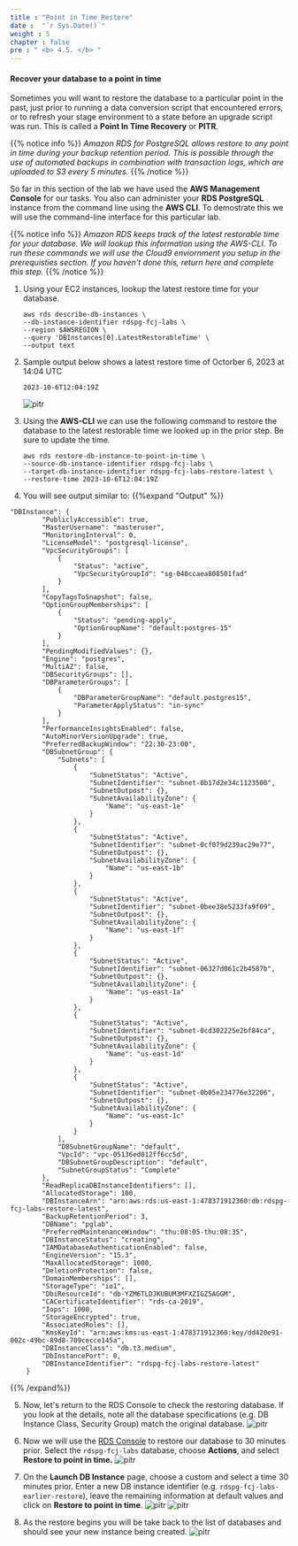 ```yaml
---
title : "Point in Time Restore"
date :  "`r Sys.Date()`" 
weight : 5
chapter : false
pre : " <b> 4.5. </b> "
---
```



#### Recover your database to a point in time

Sometimes you will want to restore the database to a particular point in the past, just prior to running a data conversion script that encountered errors, or to refresh your stage environment to a state before an upgrade script was run. This is called a **Point In Time Recovery** or **PITR**.

{{% notice info %}}
*Amazon RDS for PostgreSQL allows restore to any point in time during your backup retention period. This is possible through the use of automated backups in combination with transaction logs, which are uploaded to S3 every 5 minutes.*
{{% /notice %}}

So far in this section of the lab we have used the **AWS Management Console** for our tasks. You also can administer your **RDS PostgreSQL** instance from the command line using the **AWS CLI**. To demostrate this we will use the command-line interface for this particular lab.

{{% notice info %}}
*Amazon RDS keeps track of the latest restorable time for your database. We will lookup this information using the AWS-CLI. To run these commands we will use the Cloud9 enviornment you setup in the prerequisties section. If you haven't done this, return here and complete this step.*
{{% /notice %}}

1. Using your EC2 instances, lookup the latest restore time for your database.

    ```
    aws rds describe-db-instances \
    --db-instance-identifier rdspg-fcj-labs \
    --region $AWSREGION \
    --query 'DBInstances[0].LatestRestorableTime' \
    --output text
    ```

2. Sample output below shows a latest restore time of Octorber 6, 2023 at 14:04 UTC

    ```
    2023-10-6T12:04:19Z
    ```

    ![pitr](/images/4/4-5/1.png)

3. Using the **AWS-CLI** we can use the following command to restore the database to the latest restorable time we looked up in the prior step. Be sure to update the time.

    ```
    aws rds restore-db-instance-to-point-in-time \
    --source-db-instance-identifier rdspg-fcj-labs \
    --target-db-instance-identifier rdspg-fcj-labs-restore-latest \
    --restore-time 2023-10-6T12:04:19Z
    ```

4. You will see output similar to:
{{%expand "Output" %}}
```
"DBInstance": {
        "PubliclyAccessible": true,
        "MasterUsername": "masteruser",
        "MonitoringInterval": 0,
        "LicenseModel": "postgresql-license",
        "VpcSecurityGroups": [
            {
                "Status": "active",
                "VpcSecurityGroupId": "sg-040ccaea808501fad"
            }
        ],
        "CopyTagsToSnapshot": false,
        "OptionGroupMemberships": [
            {
                "Status": "pending-apply",
                "OptionGroupName": "default:postgres-15"
            }
        ],
        "PendingModifiedValues": {},
        "Engine": "postgres",
        "MultiAZ": false,
        "DBSecurityGroups": [],
        "DBParameterGroups": [
            {
                "DBParameterGroupName": "default.postgres15",
                "ParameterApplyStatus": "in-sync"
            }
        ],
        "PerformanceInsightsEnabled": false,
        "AutoMinorVersionUpgrade": true,
        "PreferredBackupWindow": "22:30-23:00",
        "DBSubnetGroup": {
            "Subnets": [
                {
                    "SubnetStatus": "Active",
                    "SubnetIdentifier": "subnet-0b17d2e34c1123500",
                    "SubnetOutpost": {},
                    "SubnetAvailabilityZone": {
                        "Name": "us-east-1e"
                    }
                },
                {
                    "SubnetStatus": "Active",
                    "SubnetIdentifier": "subnet-0cf079d239ac29e77",
                    "SubnetOutpost": {},
                    "SubnetAvailabilityZone": {
                        "Name": "us-east-1b"
                    }
                },
                {
                    "SubnetStatus": "Active",
                    "SubnetIdentifier": "subnet-0bee38e5233fa9f09",
                    "SubnetOutpost": {},
                    "SubnetAvailabilityZone": {
                        "Name": "us-east-1f"
                    }
                },
                {
                    "SubnetStatus": "Active",
                    "SubnetIdentifier": "subnet-06327d061c2b4587b",
                    "SubnetOutpost": {},
                    "SubnetAvailabilityZone": {
                        "Name": "us-east-1a"
                    }
                },
                {
                    "SubnetStatus": "Active",
                    "SubnetIdentifier": "subnet-0cd302225e2bf84ca",
                    "SubnetOutpost": {},
                    "SubnetAvailabilityZone": {
                        "Name": "us-east-1d"
                    }
                },
                {
                    "SubnetStatus": "Active",
                    "SubnetIdentifier": "subnet-0b05e234776e32206",
                    "SubnetOutpost": {},
                    "SubnetAvailabilityZone": {
                        "Name": "us-east-1c"
                    }
                }
            ],
            "DBSubnetGroupName": "default",
            "VpcId": "vpc-05136ed012ff6cc5d",
            "DBSubnetGroupDescription": "default",
            "SubnetGroupStatus": "Complete"
        },
        "ReadReplicaDBInstanceIdentifiers": [],
        "AllocatedStorage": 100,
        "DBInstanceArn": "arn:aws:rds:us-east-1:478371912360:db:rdspg-fcj-labs-restore-latest",
        "BackupRetentionPeriod": 3,
        "DBName": "pglab",
        "PreferredMaintenanceWindow": "thu:08:05-thu:08:35",
        "DBInstanceStatus": "creating",
        "IAMDatabaseAuthenticationEnabled": false,
        "EngineVersion": "15.3",
        "MaxAllocatedStorage": 1000,
        "DeletionProtection": false,
        "DomainMemberships": [],
        "StorageType": "io1",
        "DbiResourceId": "db-YZM6TLDJKUBUM3MFXZIGZ5AGGM",
        "CACertificateIdentifier": "rds-ca-2019",
        "Iops": 1000,
        "StorageEncrypted": true,
        "AssociatedRoles": [],
        "KmsKeyId": "arn:aws:kms:us-east-1:478371912360:key/dd420e91-002c-49bc-89d8-709cecce145a",
        "DBInstanceClass": "db.t3.medium",
        "DbInstancePort": 0,
        "DBInstanceIdentifier": "rdspg-fcj-labs-restore-latest"
    }

```

{{% /expand%}}

5. Now, let's return to the RDS Console to check the restoring database. If you look at the details, note all the database specifications (e.g. DB Instance Class, Security Group) match the original database.
![pitr](/images/4/4-5/2.png)

6. Now we will use the [RDS Console](https://console.aws.amazon.com/rds/home#databases:)  to restore our database to 30 minutes prior. Select the ``rdspg-fcj-labs`` database, choose **Actions**, and select **Restore to point in time.**
![pitr](/images/4/4-5/3.png)

7. On the **Launch DB Instance** page, choose a custom and select a time 30 minutes prior. Enter a new DB instance identifier (e.g. ``rdspg-fcj-labs-earlier-restore``), leave the remaining information at default values and click on **Restore to point in time**.
![pitr](/images/4/4-5/4.png)
![pitr](/images/4/4-5/5.png)

8. As the restore begins you will be take back to the list of databases and should see your new instance being created.
![pitr](/images/4/4-5/6.png)